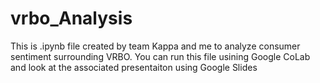# vrbo_Analysis
This is .ipynb file created by team Kappa and me to analyze consumer sentiment surrounding VRBO.
You can run this file usining Google CoLab and look at the associated presentaiton using Google Slides
